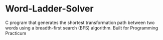 # Word-Ladder-Solver
C program that generates the shortest transformation path between two words using a breadth-first search (BFS) algorithm. Built for Programming Practicum 
